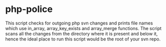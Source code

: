 php-police
==========

This script checks for outgoing php svn changes and prints file names which use in_array, array_key_exists and array_merge functions. The script scans all the changes from the directory where it is present and below it, hence the ideal place to run this script would be the root of your svn repo.